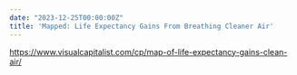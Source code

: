 ```yaml
---
date: "2023-12-25T00:00:00Z"
title: 'Mapped: Life Expectancy Gains From Breathing Cleaner Air'
---
```

https://www.visualcapitalist.com/cp/map-of-life-expectancy-gains-clean-air/